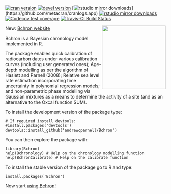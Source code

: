 [![cran version](http://www.r-pkg.org/badges/version/Bchron)](https://cran.rstudio.com/web/packages/Bchron) 
[![devel version](https://img.shields.io/badge/devel%20version-4.7.0-blue.svg)](https://github.com/andrewcparnell/Bchron)
[![rstudio mirror downloads](http://cranlogs.r-pkg.org/badges/Bchron?)](https://github.com/metacran/cranlogs.app)
[![rstudio mirror downloads](http://cranlogs.r-pkg.org/badges/grand-total/Bchron?color=82b4e8)](https://github.com/metacran/cranlogs.app)
[![Codecov test coverage](https://codecov.io/gh/andrewcparnell/Bchron/branch/master/graph/badge.svg)](https://codecov.io/gh/andrewcparnell/Bchron?branch=master)
[![Travis-CI Build Status](https://travis-ci.org/andrewcparnell/Bchron.svg?branch=master)](https://travis-ci.org/andrewcparnell/Bchron)

<a href="http://andrewcparnell.github.io/Bchron/"><img src="https://raw.githubusercontent.com/andrewcparnell/Bchron/master/badge/Bchron_badge.png" height="200" align="right" /></a>

New: <a href = "http://andrewcparnell.github.io/Bchron/">Bchron website</a>

Bchron is a Bayesian chronology model implemented in R. 

The package enables quick calibration of radiocarbon dates under various calibration curves (including user generated ones); Age-depth modelling as per the algorithm of Haslett and Parnell (2008); Relative sea level rate estimation incorporating time uncertainty in polynomial regression models; and non-parametric phase modelling via Gaussian mixtures as a means to determine the activity of a site (and as an alternative to the Oxcal function SUM).

To install the development version of the package type:

```
# If required install devtools:
#install.packages('devtools')
devtools::install_github('andrewcparnell/Bchron')
```

You can then explore the package with:

```
library(Bchron)
help(Bchronology) # Help on the chronology modelling function
help(BchronCalibrate) # Help on the calibrate function
```

To install the stable version of the package go to R and type:

```
install.packages('Bchron')
```

Now start <a href = "http://andrewcparnell.github.io/Bchron/">using Bchron</a>!


